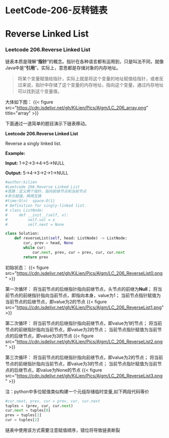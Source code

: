 # LeetCode-206-反转链表


# Reverse Linked List
### Leetcode 206.Reverse Linked List
链表本质是理解“**指针**”的概念。指针在各种语言都有运用到，只是叫法不同，就像Java中是“**引用**”。实际上，意思都是存储对象的内存地址。

> 将某个变量赋值给指针，实际上就是将这个变量的地址赋值给指针，或者反过来说，指针中存储了这个变量的内存地址，指向这个变量，通过内存地址可以找到这个变量值。

大体如下图：
{{< figure src="https://cdn.jsdelivr.net/gh/KiLien/Pics/Algm/LC_206_array.png" title="array" >}}

下面通过一道简单的题目演示下链表移动。

**Leetcode 206.Reverse Linked List**

Reverse a singly linked list.

**Example:**

**Input:** 1->2->3->4->5->NULL

**Output:** 5->4->3->2->1->NULL

```python
#author:kilien
#Leetcode 206.Reverse Linked List
#思路：定义两个指针，指向前继节点和当前节点
#多元赋值，两两互换
#time:O(n)  space:O(1)
# Definition for singly-linked list.
# class ListNode:
#     def __init__(self, x):
#         self.val = x
#         self.next = None

class Solution:
    def reverseList(self, head: ListNode) -> ListNode:
        cur, prev = head, None
        while cur:
            cur.next, prev, cur = prev, cur, cur.next
        return prev
```

初始状态：
{{< figure src="https://cdn.jsdelivr.net/gh/KiLien/Pics/Algm/LC_206_ReverseList0.png"  >}}

第一次循环：
将当前节点的后继指针指向前继节点，头节点的前继为**Null**；
将当前节点的前继指针指向当前节点，即指向本身，value为1；
当前节点指针赋值为当前节点的后继节点，即value为2的节点
{{< figure src="https://cdn.jsdelivr.net/gh/KiLien/Pics/Algm/LC_206_ReverseList1.png"  >}}

第二次循环：
将当前节点的后继指针指向前继节点，即value为1的节点；
将当前节点的前继指针指向当前节点，即value为2的节点；
当前节点指针赋值为当前节点的后继节点，即value为3的节点
{{< figure src="https://cdn.jsdelivr.net/gh/KiLien/Pics/Algm/LC_206_ReverseList2.png"  >}}

第三次循环：
将当前节点的后继指针指向前继节点，即value为2的节点；
将当前节点的前继指针指向当前节点，即value为3的节点；
当前节点指针赋值为当前节点的后继节点，即value为None的节点
{{< figure src="https://cdn.jsdelivr.net/gh/KiLien/Pics/Algm/LC_206_ReverseList3.png"  >}}

注：python中多位赋值类似构建一个元组存储临时变量,如下两段代码等价
```python
#cur.next, prev, cur = prev, cur, cur.next
tuples = (prev, cur, cur.next)
cur.next = tuples[0]
prev = tuples[1]
cur = tuples[2]
```
链表中使用该方式需要注意赋值顺序，错位将导致链表断裂


